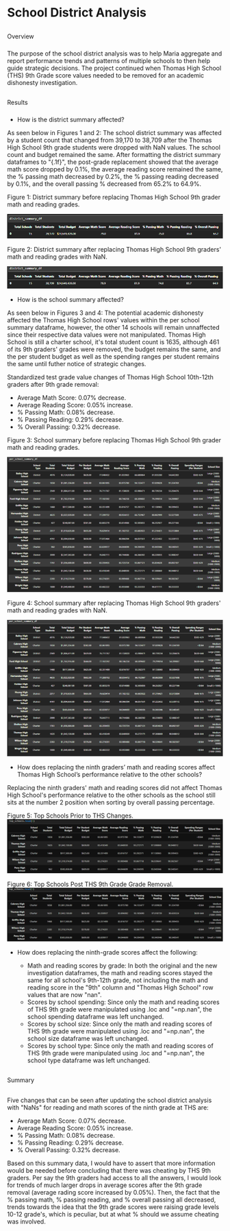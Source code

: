 # School District Analysis
##
Overview
###
The purpose of the school district analysis was to help Maria aggregate and report performance trends and patterns of multiple schools to then help guide strategic decisions. The project continued when Thomas High School (THS) 9th Grade score values needed to be removed for an academic dishonesty investigation.

##
Results
###
* How is the district summary affected?

As seen below in Figures 1 and 2: The school district summary was affected by a student count that changed from 39,170 to 38,709 after the Thomas High School 9th grade students were dropped with NaN values. The school count and budget remained the same. After formatting the district summary dataframes to "{.1f}", the post-grade replacement showed that the average math score dropped by 0.1%, the average reading score remained the same, the % passing math decreased by 0.2%, the % passing reading decreased by 0.1%, and the overall passing % decreased from 65.2% to 64.9%.

Figure 1: 
District summary before replacing Thomas High School 9th grader math and reading grades.

![image](https://github.com/derekhuggens/School_District_Analysis/blob/2e88137e338e992c3c2d6585f43a117dd338a6d2/Resources/district_summary_original.PNG)

Figure 2:
District summary after replacing Thomas High School 9th graders' math and reading grades with NaN.

![image](https://github.com/derekhuggens/School_District_Analysis/blob/2e88137e338e992c3c2d6585f43a117dd338a6d2/Resources/district_summary_replaced.PNG)



* How is the school summary affected?

As seen below in Figures 3 and 4: The potential academic dishonesty affected the Thomas High School rows' values within the per school summary dataframe, however, the other 14 schools will remain unnaffected since their respective data values were not manipulated. Thomas High School is still a charter school, it's total student count is 1635, although 461 of its 9th graders' grades were removed, the budget remains the same, and the per student budget as well as the spending ranges per student remains the same until futher notice of strategic changes. 

Standardized test grade value changes of Thomas High School 10th-12th graders after 9th grade removal:
  - Average Math Score: 0.07% decrease.
  - Average Reading Score: 0.05% increase.
  - % Passing Math: 0.08% decrease.
  - % Passing Reading: 0.29% decrease.
  - % Overall Passing: 0.32% decrease.

Figure 3: 
School summary before replacing Thomas High School 9th grader math and reading grades.

![image](https://github.com/derekhuggens/School_District_Analysis/blob/166032441b800a2c55916517800884d610bf679f/Resources/school_summary_original.PNG)

Figure 4:
School summary after replacing Thomas High School 9th graders' math and reading grades with NaN.

![image](https://github.com/derekhuggens/School_District_Analysis/blob/166032441b800a2c55916517800884d610bf679f/Resources/school_summary_replaced.PNG)



* How does replacing the ninth graders’ math and reading scores affect Thomas High School’s performance relative to the other schools?

Replacing the ninth graders' math and reading scores did not affect Thomas High School's performance relative to the other schools as the school still sits at the number 2 position when sorting by overall passing percentage.

Figure 5: Top Schools Prior to THS Changes.
![image](https://github.com/derekhuggens/School_District_Analysis/blob/96bd7b2c8de8759a307f10878a4b939c30e6f12a/Resources/top_schools-original.PNG)

Figure 6: Top Schools Post THS 9th Grade Grade Removal.
![image](https://github.com/derekhuggens/School_District_Analysis/blob/96bd7b2c8de8759a307f10878a4b939c30e6f12a/Resources/top_schools-replaced.PNG)



* How does replacing the ninth-grade scores affect the following:

  - Math and reading scores by grade: In both the original and the new investigation dataframes, the math and reading scores stayed the same for all school's 9th-12th grade, not including the math and reading score in the "9th" column and "Thomas High School" row values that are now "nan".
  - Scores by school spending: Since only the math and reading scores of THS 9th grade were manipulated using .loc and "=np.nan", the school spending dataframe was left unchanged.
  - Scores by school size: Since only the math and reading scores of THS 9th grade were manipulated using .loc and "=np.nan", the school size dataframe was left unchanged.
  - Scores by school type: Since only the math and reading scores of THS 9th grade were manipulated using .loc and "=np.nan", the school type dataframe was left unchanged.

##
Summary
##
Five changes that can be seen after updating the school district analysis with "NaNs" for reading and math scores of the ninth grade at THS are:
  - Average Math Score: 0.07% decrease.
  - Average Reading Score: 0.05% increase.
  - % Passing Math: 0.08% decrease.
  - % Passing Reading: 0.29% decrease.
  - % Overall Passing: 0.32% decrease.
  
Based on this summary data, I would have to assert that more information would be needed before concluding that there was cheating by THS 9th graders. Per say the 9th graders had access to all the answers, I would look for trends of much larger drops in average scores after the 9th grade removal (average rading score increased by 0.05%). Then, the fact that the % passing math, % passing reading, and % overall passing all decreased, trends towards the idea that the 9th grade scores were raising grade levels 10-12 grade's, which is peculiar, but at what % should we assume cheating was involved.
